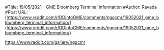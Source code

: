 #Title: 19/05/2021 - GME Bloomberg Terminal information
#Author: Ravada
#Post URL: [https://www.reddit.com/r/DDintoGME/comments/nggcmr/19052021_gme_bloomberg_terminal_information/](https://www.reddit.com/r/DDintoGME/comments/nggcmr/19052021_gme_bloomberg_terminal_information/)


https://www.reddit.com/gallery/nggcmr